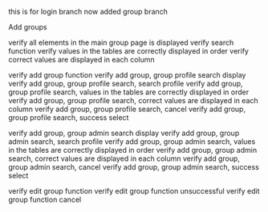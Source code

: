 this is for login branch
now added group branch

Add groups

verify all elements in the main group page is displayed
verify search function
verify values in the tables are correctly displayed in order
verify correct values are displayed in each column


verify add group function
verify add group, group profile search display
verify add group, group profile search, search profile
verify add group, group profile search, values in the tables are correctly displayed in order
verify add group, group profile search, correct values are displayed in each column
verify add group, group profile search, cancel
verify add group, group profile search, success select

verify add group, group admin search display
verify add group, group admin search, search profile
verify add group, group admin search, values in the tables are correctly displayed in order
verify add group, group admin search, correct values are displayed in each column
verify add group, group admin search, cancel
verify add group, group admin search, success select

verify edit group function
verify edit group function unsuccessful
verify edit group function cancel
